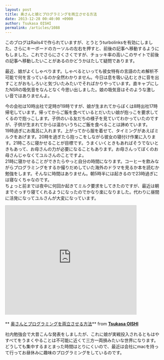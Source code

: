 ```yaml
---
layout: post
title: 奥さんと娘とプログラミングを両立させる方法
date: 2013-12-28 00:40:00 +0900
author: Tsukasa OISHI
permalink: /articles/1088
---
```



このブログはRails4で作られていますが、とうとうturbolinksを有効にしました。さらにキーボードのカーソルの左右を押すと、前後の記事へ移動するようにもしました。これでさらにさくさくですが、チョッキ率の高いこのサイトで前後の記事へ移動したいことがあるのかどうかはたして疑問であります。  

最近、娘がよくしゃべります。しゃべるといっても彼女特有の言語のため解析不可能で何を言っているのか全然わかりません。今日は息を吸い込むときに音を出すことがおもしろいと気づいたみたいでそればかりやっています。直キャブにしたNSRの吸気音をなんとなく今思い出しました。娘の吸気音はそのような激しい音ではありませんよ。  

今の会社は10時出社で定時が19時ですが、娘が生まれてからぼくは8時出社17時帰宅しています。帰ってからご飯を食べているとだいたい娘が抱っこを要求してくるので抱っこします。子供のいる友だちの様子を見ていてわかっていたのですが、子供が生まれてからは温かいうちにご飯を食べることは諦めています。  
19時過ぎにお風呂に入れます。上がってから服を着せて、タイミングがあえばミルクをあげます。20時を過ぎたら抱っこをしながら彼女の寝付け作業に入ります。21時ころに寝かせることが目標です。うまくいくときもあればそうでないときもあって、お母さんの力が必要になることもあります。お母さんってぼくのお母さんじゃなくてユルさんのことですよ。  
21時に寝かせることができたらやっと自分の時間になります。コーヒーを飲みながらプログラミングをするか撮りだめしていた海外のドラマを見るか本を読むか勉強をします。そんなに時間はありません。朝5時半には起きるので23時過ぎには寝なくちゃなのです。  
ちょっと前までは夜中に何回か起きてミルク要求をしてきたのですが、最近は朝までぐっすり寝てくれるようになったのでかなり楽になりました。代わりに昼間に活発になってユルさんが大変になっています。  

<iframe src="https://www.slideshare.net/slideshow/embed_code/10615278" width="427" height="356" frameborder="0" marginwidth="0" marginheight="0" scrolling="no" style="border:1px solid #CCC;border-width:1px 1px 0;margin-bottom:5px" allowfullscreen> </iframe>  

 ** [奥さんとプログラミングを両立させる方法](https://www.slideshare.net/tsukasa.oishi/ss-10615278 "奥さんとプログラミングを両立させる方法")** from **[Tsukasa OISHI](https://www.slideshare.net/tsukasa.oishi)** 

社内勉強会で大昔こんな発表をしましたが、これに娘が実戦投入されるともはやすべてをうまくやることは不可能に近くて三方一両損みたいな世界になります。どうしても集中するまとまった時間はとりにくいので、最近は会社にmacを持って行ってお昼休みに趣味のプログラミングをしているのです。  
